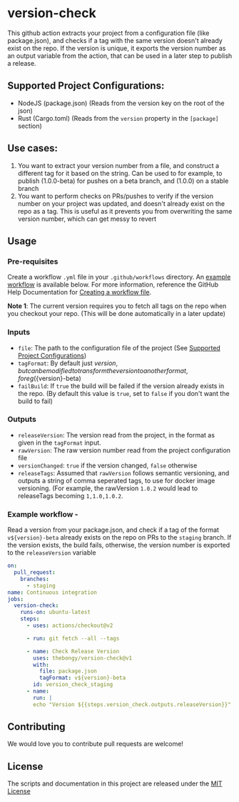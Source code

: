 # version-check

This github action extracts your project from a configuration file (like package.json), and checks if a tag with the same version
doesn't already exist on the repo. If the version is unique, it exports the version number as an output variable from the action, that
can be used in a later step to publish a release.

## Supported Project Configurations:
- NodeJS (package.json) (Reads from the version key on the root of the json)
- Rust (Cargo.toml) (Reads from the `version` property in the `[package]` section)

## Use cases:
1. You want to extract your version number from a file, and construct a different tag for it based on the string. Can be used to
   for example, to publish (1.0.0-beta) for pushes on a beta branch, and (1.0.0) on a stable branch
2. You want to perform checks on PRs/pushes to verify if the version number on your project was updated, and doesn't already exist on the repo as a tag.
   This is useful as it prevents you from overwriting the same version number, which can get messy to revert


## Usage
### Pre-requisites
Create a workflow `.yml` file in your `.github/workflows` directory. An [example workflow](#example-workflow) is available below. For more information, reference the GitHub Help Documentation for [Creating a workflow file](https://help.github.com/en/articles/configuring-a-workflow#creating-a-workflow-file).

**Note 1**: The current version requires you to fetch all tags on the repo when you checkout your repo. (This will be done automatically in a later update)

### Inputs

- `file`: The path to the configuration file of the project (See [Supported Project Configurations](#supported-project-configurations))
- `tagFormat`: By default just ${version}, but can be modified to transform the version to another format, for eg (${version}-beta)
- `failBuild`: If `true` the build will be failed if the version already exists in the repo. (By default this value is `true`, set to `false` if you don't want the build to fail)

### Outputs

- `releaseVersion`: The version read from the project, in the format as given in the `tagFormat` input.
- `rawVersion`: The raw version number read from the project configuration file
- `versionChanged`: `true` if the version changed, `false` otherwise
- `releaseTags`: Assumed that `rawVersion` follows semantic versioning, and outputs a string of comma seperated tags, to use for docker image versioning. (For example, the rawVersion `1.0.2` would lead to releaseTags becoming `1,1.0,1.0.2`.
  
### Example workflow - 
Read a version from your package.json, and check if a tag of the format `v${version}-beta` already exists on the repo on PRs to the `staging` branch.
If the version exists, the build fails, otherwise, the version number is exported to the `releaseVersion` variable


```yaml
on:
  pull_request:
    branches:
      - staging
name: Continuous integration
jobs:
  version-check:
    runs-on: ubuntu-latest
    steps:
      - uses: actions/checkout@v2

      - run: git fetch --all --tags

      - name: Check Release Version
        uses: thebongy/version-check@v1
        with:
          file: package.json
          tagFormat: v${version}-beta
        id: version_check_staging
      - name:
        run: |
        echo "Version ${{steps.version_check.outputs.releaseVersion}}"
```

## Contributing
We would love you to contribute pull requests are welcome!

## License
The scripts and documentation in this project are released under the [MIT License](LICENSE)
